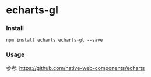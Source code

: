 # echarts-gl

### Install
```
npm install echarts echarts-gl --save
```

### Usage
参考: https://github.com/native-web-components/echarts